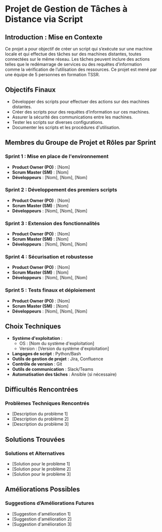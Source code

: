# Projet de Gestion de Tâches à Distance via Script

## Introduction : Mise en Contexte

Ce projet a pour objectif de créer un script qui s’exécute sur une machine locale et qui effectue des tâches sur des machines distantes, toutes connectées sur le même réseau. Les tâches peuvent inclure des actions telles que le redémarrage de services ou des requêtes d’information comme la vérification de l’utilisation des ressources. Ce projet est mené par une équipe de 5 personnes en formation TSSR.

## Objectifs Finaux

- Développer des scripts pour effectuer des actions sur des machines distantes.
- Créer des scripts pour des requêtes d’information sur ces machines.
- Assurer la sécurité des communications entre les machines.
- Tester les scripts sur diverses configurations.
- Documenter les scripts et les procédures d'utilisation.

## Membres du Groupe de Projet et Rôles par Sprint

### Sprint 1 : Mise en place de l'environnement
- **Product Owner (PO)** : [Nom]
- **Scrum Master (SM)** : [Nom]
- **Développeurs** : [Nom], [Nom], [Nom]

### Sprint 2 : Développement des premiers scripts
- **Product Owner (PO)** : [Nom]
- **Scrum Master (SM)** : [Nom]
- **Développeurs** : [Nom], [Nom], [Nom]

### Sprint 3 : Extension des fonctionnalités
- **Product Owner (PO)** : [Nom]
- **Scrum Master (SM)** : [Nom]
- **Développeurs** : [Nom], [Nom], [Nom]

### Sprint 4 : Sécurisation et robustesse
- **Product Owner (PO)** : [Nom]
- **Scrum Master (SM)** : [Nom]
- **Développeurs** : [Nom], [Nom], [Nom]

### Sprint 5 : Tests finaux et déploiement
- **Product Owner (PO)** : [Nom]
- **Scrum Master (SM)** : [Nom]
- **Développeurs** : [Nom], [Nom], [Nom]

## Choix Techniques

- **Système d'exploitation** :
  - OS : [Nom du système d'exploitation]
  - Version : [Version du système d'exploitation]
- **Langages de script** : Python/Bash
- **Outils de gestion de projet** : Jira, Confluence
- **Contrôle de version** : Git
- **Outils de communication** : Slack/Teams
- **Automatisation des tâches** : Ansible (si nécessaire)

## Difficultés Rencontrées

### Problèmes Techniques Rencontrés
- [Description du problème 1]
- [Description du problème 2]
- [Description du problème 3]

## Solutions Trouvées

### Solutions et Alternatives
- [Solution pour le problème 1]
- [Solution pour le problème 2]
- [Solution pour le problème 3]

## Améliorations Possibles

### Suggestions d’Améliorations Futures
- [Suggestion d'amélioration 1]
- [Suggestion d'amélioration 2]
- [Suggestion d'amélioration 3]
